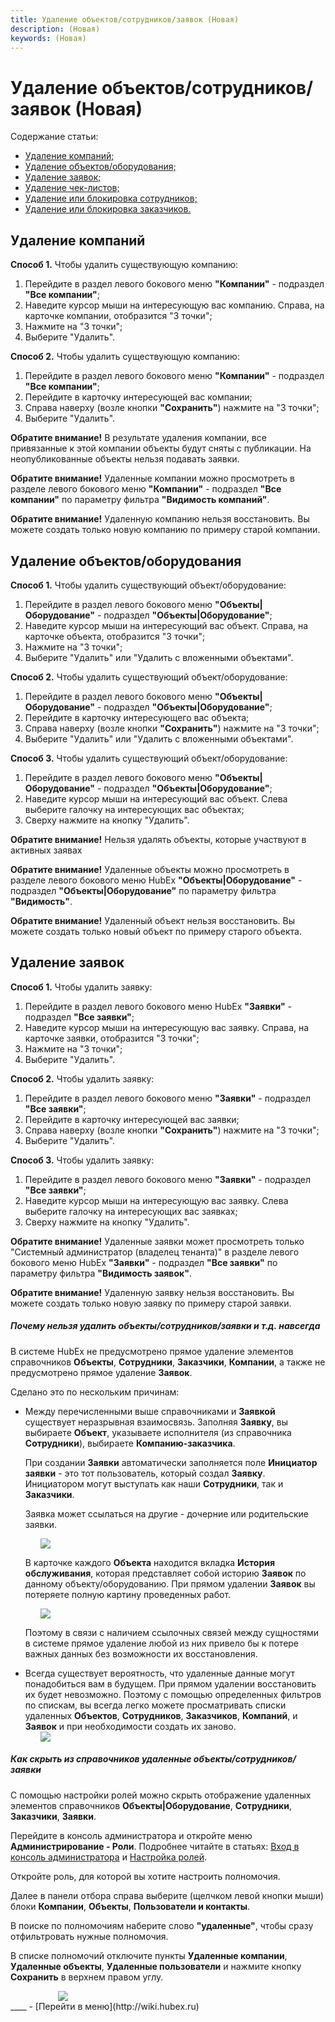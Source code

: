 ```yaml
---
title: Удаление объектов/сотрудников/заявок (Новая) 
description: (Новая)
keywords: (Новая)
---
```


<h1>Удаление объектов/сотрудников/заявок (Новая)</h1>

<html lang="ru">
<meta charset="utf-8">

<p>Содержание статьи:</p>

<ul>
    <li><a href="#Deleted1">Удаление компаний;</a></li>
    <li><a href="#Deleted2">Удаление объектов/оборудования;</a></li>
    <li><a href="#Deleted3">Удаление заявок;</a></li>
    <li><a href="#Deleted4">Удаление чек-листов;</a></li>
    <li><a href="#Deleted5">Удаление или блокировка сотрудников;</a></li>
    <li><a href="#Deleted6">Удаление или блокировка заказчиков.</a></li>
</ul>
</html>

<body>

<h2 id="Deleted1">Удаление компаний</h2>

<p><strong>Способ 1.</strong> Чтобы удалить существующую компанию:</p>

<ol>
    <li>Перейдите в раздел левого бокового меню <strong>"Компании"</strong> - подраздел <strong>"Все компании"</strong>;</li>
    <li>Наведите курсор мыши на интересующую вас компанию. Справа, на карточке компании, отобразится "3 точки";</li>
    <li>Нажмите на "3 точки";</li>
    <li>Выберите "Удалить".</li>
</ol>

<p><strong>Способ 2.</strong> Чтобы удалить существующую компанию:</p>

<ol>
    <li>Перейдите в раздел левого бокового меню <strong>"Компании"</strong> - подраздел <strong>"Все компании"</strong>;</li>
    <li>Перейдите в карточку интересующей вас компании;</li>
    <li>Справа наверху (возле кнопки <strong>"Сохранить"</strong>) нажмите на "3 точки";</li>
    <li>Выберите "Удалить".</li>
</ol>

<p><strong>Обратите внимание!</strong> В результате удаления компании, все привязанные к этой компании объекты будут сняты с публикации. На неопубликованные объекты нельзя подавать заявки.</p>
<p><strong>Обратите внимание!</strong> Удаленные компании можно просмотреть в разделе левого бокового меню <strong>"Компании"</strong> - подраздел <strong>"Все компании"</strong> по параметру фильтра <strong>"Видимость компаний"</strong>.</p>
<p><strong>Обратите внимание!</strong> Удаленную компанию нельзя восстановить. Вы можете создать только новую компанию по примеру старой компании.</p>

<h2 id="Deleted2">Удаление объектов/оборудования</h2>

<p><strong>Способ 1.</strong> Чтобы удалить существующий объект/оборудование:</p>

<ol>
    <li>Перейдите в раздел левого бокового меню <strong>"Объекты|Оборудование"</strong> - подраздел <strong>"Объекты|Оборудование"</strong>;</li>
    <li>Наведите курсор мыши на интересующий вас объект. Справа, на карточке объекта, отобразится "3 точки";</li>
    <li>Нажмите на "3 точки";</li>
    <li>Выберите "Удалить" или "Удалить с вложенными объектами".</li>
</ol>

<p><strong>Способ 2.</strong> Чтобы удалить существующий объект/оборудование:</p>

<ol>
    <li>Перейдите в раздел левого бокового меню <strong>"Объекты|Оборудование"</strong> - подраздел <strong>"Объекты|Оборудование"</strong>;</li>
    <li>Перейдите в карточку интересующего вас объекта;</li>
    <li>Справа наверху (возле кнопки <strong>"Сохранить"</strong>) нажмите на "3 точки";</li>
    <li>Выберите "Удалить" или "Удалить с вложенными объектами".</li>
</ol>

<p><strong>Способ 3.</strong> Чтобы удалить существующий объект/оборудование:</p>

<ol>
    <li>Перейдите в раздел левого бокового меню <strong>"Объекты|Оборудование"</strong> - подраздел <strong>"Объекты|Оборудование"</strong>;</li>
    <li>Наведите курсор мыши на интересующий вас объект. Слева выберите галочку на интересующих вас объектах;</li>
    <li>Сверху нажмите на кнопку "Удалить".</li>
</ol>

<p><strong>Обратите внимание!</strong> Нельзя удалять объекты, которые участвуют в активных заявах</p>
<p><strong>Обратите внимание!</strong> Удаленные объекты можно просмотреть в разделе левого бокового меню HubEx <strong>"Объекты|Оборудование"</strong> - подраздел <strong>"Объекты|Оборудование"</strong> по параметру фильтра <strong>"Видимость"</strong>.</p>
<p><strong>Обратите внимание!</strong> Удаленный объект нельзя восстановить. Вы можете создать только новый объект по примеру старого объекта.</p>

<h2 id="Deleted3">Удаление заявок</h2>

<p><strong>Способ 1.</strong> Чтобы удалить заявку:</p>

<ol>
    <li>Перейдите в раздел левого бокового меню HubEx <strong>"Заявки"</strong> - подраздел <strong>"Все заявки"</strong>;</li>
    <li>Наведите курсор мыши на интересующую вас заявку. Справа, на карточке заявки, отобразится "3 точки";</li>
    <li>Нажмите на "3 точки";</li>
    <li>Выберите "Удалить".</li>
</ol>

<p><strong>Способ 2.</strong> Чтобы удалить заявку:</p>

<ol>
    <li>Перейдите в раздел левого бокового меню <strong>"Заявки"</strong> - подраздел <strong>"Все заявки"</strong>;</li>
    <li>Перейдите в карточку интересующей вас заявки;</li>
    <li>Справа наверху (возле кнопки <strong>"Сохранить"</strong>) нажмите на "3 точки";</li>
    <li>Выберите "Удалить".</li>
</ol>

<p><strong>Способ 3.</strong> Чтобы удалить заявку:</p>

<ol>
    <li>Перейдите в раздел левого бокового меню <strong>"Заявки"</strong> - подраздел <strong>"Все заявки"</strong>;</li>
    <li>Наведите курсор мыши на интересующую вас заявку. Слева выберите галочку на интересующих вас заявках;</li>
    <li>Сверху нажмите на кнопку "Удалить".</li>
</ol>

<p><strong>Обратите внимание!</strong> Удаленные заявки может просмотреть только "Системный администратор (владелец тенанта)" в разделе левого бокового меню HubEx <strong>"Заявки"</strong> - подраздел <strong>"Все заявки"</strong> по параметру фильтра <strong>"Видимость заявок"</strong>.</p>
<p><strong>Обратите внимание!</strong> Удаленную заявку нельзя восстановить. Вы можете создать только новую заявку по примеру старой заявки.</p>

<h5 id="deletedobjects">Почему нельзя удалить объекты/сотрудников/заявки и т.д. навсегда</h5>
<p>В системе HubEx не предусмотрено прямое удаление элементов справочников <strong>Объекты</strong>,
    <strong>Сотрудники</strong>, <strong>Заказчики</strong>, <strong>Компании</strong>, а
    также не предусмотрено прямое удаление <strong>Заявок</strong>.</p>
<p>Сделано это по нескольким причинам:</p>
<ul>
    <li>Между перечисленными выше справочниками и <strong>Заявкой</strong> существует неразрывная взаимосвязь.
        Заполняя <strong>Заявку</strong>, вы
        выбираете <strong>Объект</strong>, указываете исполнителя (из справочника <strong>Сотрудники</strong>),
        выбираете <strong>Компанию-заказчика</strong>.
        <p>При создании
            <strong>Заявки</strong> автоматически заполняется поле <strong>Инициатор заявки</strong> - это тот
            пользователь, который создал <strong>Заявку</strong>.
            Инициатором могут выступать как наши <strong>Сотрудники</strong>, так и
            <strong>Заказчики</strong>.</p>
        <p>Заявка может ссылаться на другие - дочерние или родительские заявки.</p>
        <div>
            <img style="margin: 0 auto; display: block; max-width: 90%;"
                 src="/attachments/images/FAQ/USER/DeletedObjects/Ticket.jpg"/>
        </div>
        <p>В карточке каждого <strong>Объекта</strong> находится вкладка <strong>История обслуживания</strong>, которая
            представляет собой историю <strong>Заявок</strong>
            по данному объекту/оборудованию. При прямом удалении <strong>Заявок</strong> вы потеряете полную картину
            проведенных
            работ.</p>
        <div>
            <img style="margin: 0 auto; display: block; max-width: 90%;"
                 src="/attachments/images/FAQ/USER/DeletedObjects/Object.jpg"/>
        </div>
        <p>Поэтому в связи с наличием ссылочных связей между сущностями в системе прямое удаление любой из них привело
            бы к потере важных данных без возможности их восстановления.</p>
    </li>
    <li>Всегда существует вероятность, что удаленные данные могут понадобиться вам в будущем. При прямом удалении
        восстановить их будет невозможно. Поэтому с помощью определенных фильтров по спискам, вы всегда легко можете
        просматривать списки удаленных <strong>Объектов</strong>, <strong>Сотрудников</strong>,
        <strong>Заказчиков</strong>, <strong>Компаний</strong>, и <strong>Заявок</strong> и при необходимости создать их
        заново.
    </li>
    <div>
        <img style="margin: 0 auto; display: block; max-width: 90%;"
             src="/attachments/images/FAQ/USER/DeletedObjects/Filter.jpg"/>
    </div>
</ul>

<h5 id="hidedeletedtickets">Как скрыть из справочников удаленные объекты/сотрудников/заявки</h5>
<p>С помощью настройки ролей можно скрыть отображение удаленных элементов справочников <strong>Объекты|Оборудование</strong>,
    <strong>Сотрудники</strong>, <strong>Заказчики</strong>, <strong>Заявки</strong>. </p>
<p>Перейдите в консоль администратора и откройте меню <strong>Администрирование - Роли</strong>. Подробнее читайте в статьях: <a
        href="https://wiki.hubex.ru/docs/FAQ/RU/admin/HowToEnterTheAdmin.html">Вход в консоль администратора</a> и <a
        href="https://wiki.hubex.ru/docs/FAQ/RU/admin/Roles.html">Настройка ролей</a>.</p>
<p>Откройте роль, для которой вы хотите настроить полномочия.</p>
<p>Далее в панели отбора справа выберите (щелчком левой кнопки мыши) блоки <strong>Компании</strong>, <strong>Объекты</strong>, <strong>Пользователи и контакты</strong>.</p>
<p>В поиске по полномочиям наберите слово <strong>"удаленные"</strong>, чтобы сразу отфильтровать нужные полномочия.</p>
<p>В списке полномочий отключите пункты <strong>Удаленные компании</strong>, <strong>Удаленные объекты</strong>, <strong>Удаленные пользователи</strong> и нажмите кнопку <strong>Сохранить</strong> в верхнем правом углу.</p>
<div>
    <img style="margin: 0 auto; display: block; max-width: 70%;"
         src="/attachments/images/FAQ/USER/DeletedObjects/Role.jpg"/>
</div>
</body>
____
- [Перейти в меню](http://wiki.hubex.ru)
